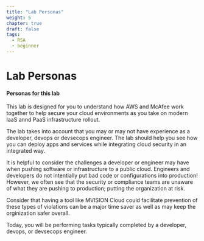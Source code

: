 ```yaml
---
title: "Lab Personas"
weight: 5
chapter: true
draft: false
tags:
  - RSA
  - beginner
---
```


# Lab Personas

#### Personas for this lab
This lab is designed for you to understand how AWS and McAfee work together to help secure your cloud environments as you take on modern IaaS annd PaaS infrastructure rollout. 

The lab takes into account that you may or may not have experience as a developer, devops or devsecops engineer. The lab should help you see how you can deploy apps and services while integrating cloud security in an integrated way. 

It is helpful to consider the challenges a developer or engineer may have when pushing software or infrastructure to a public cloud. Engineers and developers do not intentially put bad code or configurations into production! However, we often see that the security or compliance teams are unaware of what they are pushing to production; putting the organization at risk. 

Consider that having a tool like MVISION Cloud could facilitate prevention of these types of violations can be a major time saver as well as may keep the orginization safer overall. 

Today, you will be performing tasks typically completed by a developer, devops, or devsecops engineer. 
